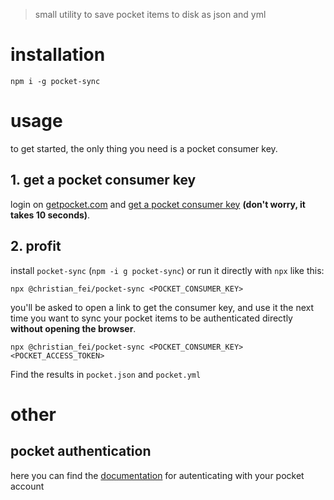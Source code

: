 > small utility to save pocket items to disk as json and yml

# installation

```
npm i -g pocket-sync
```


# usage

to get started, the only thing you need is a pocket consumer key.

## 1. get a pocket consumer key

login on [getpocket.com](https://getpocket.com) and [get a pocket consumer key](http://getpocket.com/developer/apps/new) **(don't worry, it takes 10 seconds)**.


## 2. profit

install `pocket-sync` (`npm -i g pocket-sync`) or run it directly with `npx` like this:

```
npx @christian_fei/pocket-sync <POCKET_CONSUMER_KEY>
```

you'll be asked to open a link to get the consumer key, and use it the next time you want to sync your pocket items to be authenticated directly **without opening the browser**.

```
npx @christian_fei/pocket-sync <POCKET_CONSUMER_KEY> <POCKET_ACCESS_TOKEN>
```

Find the results in `pocket.json` and `pocket.yml`

# other

## pocket authentication

here you can find the [documentation](https://getpocket.com/developer/docs/authentication) for autenticating with your pocket account
